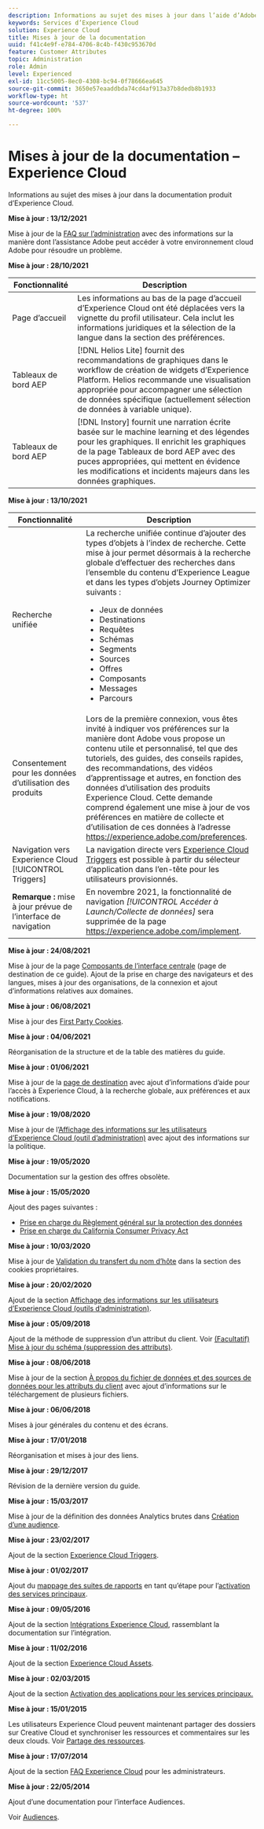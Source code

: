 ```yaml
---
description: Informations au sujet des mises à jour dans l’aide d’Adobe Experience Cloud.
keywords: Services d’Experience Cloud
solution: Experience Cloud
title: Mises à jour de la documentation
uuid: f41c4e9f-e784-4706-8c4b-f430c953670d
feature: Customer Attributes
topic: Administration
role: Admin
level: Experienced
exl-id: 11cc5005-8ec0-4308-bc94-0f78666ea645
source-git-commit: 3650e57eaaddbda74cd4af913a37b8dedb8b1933
workflow-type: ht
source-wordcount: '537'
ht-degree: 100%

---
```


# Mises à jour de la documentation – Experience Cloud

Informations au sujet des mises à jour dans la documentation produit d’Experience Cloud.

**Mise à jour : 13/12/2021**

Mise à jour de la [FAQ sur l’administration](faq.md) avec des informations sur la manière dont l’assistance Adobe peut accéder à votre environnement cloud Adobe pour résoudre un problème.

**Mise à jour : 28/10/2021**

| Fonctionnalité | Description |
| ------- | ------- |
| Page d’accueil | Les informations au bas de la page d’accueil d’Experience Cloud ont été déplacées vers la vignette du profil utilisateur. Cela inclut les informations juridiques et la sélection de la langue dans la section des préférences. |
| Tableaux de bord AEP | [!DNL Helios Lite] fournit des recommandations de graphiques dans le workflow de création de widgets d’Experience Platform. Helios recommande une visualisation appropriée pour accompagner une sélection de données spécifique (actuellement sélection de données à variable unique). |
| Tableaux de bord AEP | [!DNL Instory] fournit une narration écrite basée sur le machine learning et des légendes pour les graphiques. Il enrichit les graphiques de la page Tableaux de bord AEP avec des puces appropriées, qui mettent en évidence les modifications et incidents majeurs dans les données graphiques. |

**Mise à jour : 13/10/2021**

| Fonctionnalité | Description |
| ------- | ------- |
| Recherche unifiée | La recherche unifiée continue dʼajouter des types dʼobjets à lʼindex de recherche. Cette mise à jour permet désormais à la recherche globale dʼeffectuer des recherches dans lʼensemble du contenu dʼExperience League et dans les types dʼobjets Journey Optimizer suivants : <ul><li>Jeux de données</li><li>Destinations</li><li>Requêtes</li><li>Schémas</li><li>Segments</li><li>Sources</li><li>Offres</li><li>Composants</li><li>Messages</li><li>Parcours</li></ul> |
| Consentement pour les données dʼutilisation des produits | Lors de la première connexion, vous êtes invité à indiquer vos préférences sur la manière dont Adobe vous propose un contenu utile et personnalisé, tel que des tutoriels, des guides, des conseils rapides, des recommandations, des vidéos dʼapprentissage et autres, en fonction des données dʼutilisation des produits Experience Cloud. Cette demande comprend également une mise à jour de vos préférences en matière de collecte et dʼutilisation de ces données à lʼadresse <https://experience.adobe.com/preferences>. |
| Navigation vers Experience Cloud [!UICONTROL Triggers] | La navigation directe vers [Experience Cloud Triggers](https://experienceleague.adobe.com/docs/core-services/interface/services/activation/triggers.html?lang=fr) est possible à partir du sélecteur dʼapplication dans lʼen-tête pour les utilisateurs provisionnés. |
| **Remarque :** mise à jour prévue de lʼinterface de navigation | En novembre 2021, la fonctionnalité de navigation _[!UICONTROL Accéder à Launch/Collecte de données]_ sera supprimée de la page <https://experience.adobe.com/implement>. |

**Mise à jour : 24/08/2021**

Mise à jour de la page [Composants de lʼinterface centrale](experience-cloud.md) (page de destination de ce guide). Ajout de la prise en charge des navigateurs et des langues, mises à jour des organisations, de la connexion et ajout dʼinformations relatives aux domaines.

**Mise à jour : 06/08/2021**

Mise à jour des [First Party Cookies](cookies-first-party.md).

**Mise à jour : 04/06/2021**

Réorganisation de la structure et de la table des matières du guide.

**Mise à jour : 01/06/2021**

Mise à jour de la [page de destination](experience-cloud.md) avec ajout d’informations d’aide pour l’accès à Experience Cloud, à la recherche globale, aux préférences et aux notifications.

**Mise à jour : 19/08/2020**

Mise à jour de l’[Affichage des informations sur les utilisateurs d’Experience Cloud (outil d’administration)](admin-tool-experience-cloud.md) avec ajout des informations sur la politique.

**Mise à jour : 19/05/2020**

Documentation sur la gestion des offres obsolète.

**Mise à jour : 15/05/2020**

Ajout des pages suivantes :

* [Prise en charge du Règlement général sur la protection des données](gdpr.md)
* [Prise en charge du California Consumer Privacy Act](ccpa.md)

**Mise à jour : 10/03/2020**

Mise à jour de [Validation du transfert du nom d’hôte](cookies-first-party.md#validate) dans la section des cookies propriétaires.

**Mise à jour : 20/02/2020**

Ajout de la section [Affichage des informations sur les utilisateurs d’Experience Cloud (outils d’administration)](admin-tool-experience-cloud.md).

**Mise à jour : 05/09/2018**

Ajout de la méthode de suppression d’un attribut du client. Voir [(Facultatif) Mise à jour du schéma (suppression des attributs)](t-crs-usecase.md#task_6568898BB7C44A42ABFB86532B89063C).

**Mise à jour : 08/06/2018**

Mise à jour de la section [À propos du fichier de données et des sources de données pour les attributs du client](crs-data-file.md#concept_DE908F362DF24172BFEF48E1797DAF19) avec ajout d’informations sur le téléchargement de plusieurs fichiers.

**Mise à jour : 06/06/2018**

Mises à jour générales du contenu et des écrans.

**Mise à jour : 17/01/2018**

Réorganisation et mises à jour des liens.

**Mise à jour : 29/12/2017**

Révision de la dernière version du guide.

**Mise à jour : 15/03/2017**

Mise à jour de la définition des données Analytics brutes dans [Création d’une audience](t-audience-create.md#task_37F407F58BF9459493BB8E968CDFE737).

**Mise à jour : 23/02/2017**

Ajout de la section [Experience Cloud Triggers](triggers.md#concept_887B30241B3E4DB0A2553B2996E2D4FB).

**Mise à jour : 01/02/2017**

Ajout du [mappage des suites de rapports](core-services.md#concept_apg_zq2_rw) en tant qu’étape pour l’[activation des services principaux](core-services.md#concept_07ED1D5C64234E77976E6D572E78FB9C).

**Mise à jour : 09/05/2016**

Ajout de la section [Intégrations Experience Cloud](marketing-cloud-integrations.md#concept_9E6D3E37D1E3452E8CCCFA92AF034F90), rassemblant la documentation sur l’intégration.

**Mise à jour : 11/02/2016**

Ajout de la section [Experience Cloud Assets](experience-cloud-assets.md#concept_DDA5224C907D4A4F817D795DA0ED64D0).

**Mise à jour : 02/03/2015**

Ajout de la section [Activation des applications pour les services principaux.](core-services.md#concept_07ED1D5C64234E77976E6D572E78FB9C)

**Mise à jour : 15/01/2015**

Les utilisateurs Experience Cloud peuvent maintenant partager des dossiers sur Creative Cloud et synchroniser les ressources et commentaires sur les deux clouds. Voir [Partage des ressources](creative-cloud.md#concept_3E5A34C3459047D5965F900788A9BA68).

**Mise à jour : 17/07/2014**

Ajout de la section [FAQ Experience Cloud](faq.md#concept_13219B4E51784577B6FF78AAA203DE91) pour les administrateurs.

**Mise à jour : 22/05/2014**

Ajout d’une documentation pour l’interface Audiences.

Voir [Audiences](audience-library.md#topic_679810123CAA4E0CA4FA3417FB0100C7).
